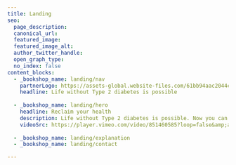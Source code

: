 ```yaml
---
title: Landing
seo:
  page_description: 
  canonical_url: 
  featured_image: 
  featured_image_alt: 
  author_twitter_handle: 
  open_graph_type:
  no_index: false
content_blocks:
  - _bookshop_name: landing/nav
    partnerLogo: https://assets-global.website-files.com/61bb94aac2044c184bd14b46/64c2ef6853bfe9e1f0e78f83_BCN_logo%20wo%20dislcaimer_all%20blue_rgb%20(1).png
    headline: Life without Type 2 diabetes is possible
  
  - _bookshop_name: landing/hero
    headline: Reclaim your health
    description: Life without Type 2 diabetes is possible. Now you can safely reduce or eliminate Type 2 diabetes medications and shed unwanted weight with the Twin Health program.Twin Health is a new pilot program* offered by Blue Care Network.
    videoSrc: https://player.vimeo.com/video/851460585?loop=false&amp;autoplay=false&amp;muted=false&amp;gesture=media&amp;playsinline=true&amp;byline=false&amp;portrait=false&amp;title=false&amp;speed=true&amp;transparent=false&amp;customControls=true
    
  - _bookshop_name: landing/explanation
  - _bookshop_name: landing/contact

---
```

